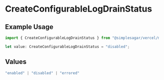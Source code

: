 # CreateConfigurableLogDrainStatus

## Example Usage

```typescript
import { CreateConfigurableLogDrainStatus } from "@simplesagar/vercel/models/createconfigurablelogdrainop.js";

let value: CreateConfigurableLogDrainStatus = "disabled";
```

## Values

```typescript
"enabled" | "disabled" | "errored"
```